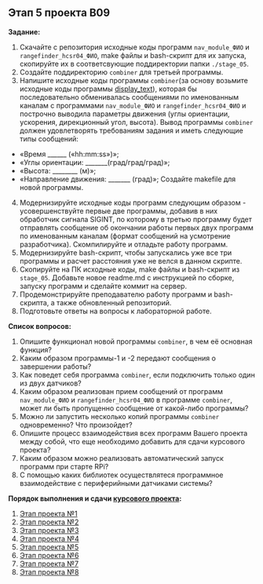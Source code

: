 ## Этап 5 проекта В09

__Задание:__  
1. Скачайте с репозитория исходные коды программ `nav_module_ФИО` и `rangefinder_hcsr04_ФИО`, make файлы и bash-скрипт для их запуска, скопируйте их в соответсвующие поддиректории папки `./stage_05`.
2. Создайте поддиректорию `combiner` для третьей программы.
3. Напишите исходные коды программы `combiner`(за основу возьмите исходные коды программы [display_text](../../code_example/display_text)), которая бы последовательно обменивалась сообщениями по именованным каналам с программами `nav_module_ФИО` и `rangefinder_hcsr04_ФИО` и построчно выводила параметры движения (углы ориентации, ускорения, дирекционный угол, высота). Вывод программы `combiner` должен удовлетворять требованиям задания и иметь следующие типы сообщений:
* «Время ______ («hh:mm:ss»)»;
* «Углы ориентации: _______(град/град/град)»;
* «Высота: ________ (м)»;
* «Направление движения: _______ (град)»;
Создайте makefile для новой программы.
4. Модернизируйте исходные коды программ следующим образом - усовершенствуйте первые две программы, добавив в них обработчик сигнала SIGINT, по которому в третью программу будет отправлять сообщение об окончании работы первых двух программ по именованным каналам (формат сообщений на усмотрение разработчика). Скомпилируйте и отладьте работу программ.
5. Модернизируйте bash-скрипт, чтобы запускались уже все три программы и расчет расстояния уже не велся в данном скрипте.
6. Скопируйте на ПК исходные коды, make файлы и bash-скрипт из `stage_05`. Добавьте новое readme.md с инструкцией по сборке, запуску программ и сделайте коммит на сервер.
7. Продемонстрируйте преподавателю работу программ и bash-скрипта, а также обновленный репозиторий.
8. Подготовьте ответы на вопросы к лабораторной работе.

__Список вопросов:__
1. Опишите функционал новой программы `combiner`, в чем её основная функция?
2. Каким образом программы-1 и -2 передают сообщения о завершении работы?
3. Как поведет себя программа `combiner`, если подключить только один из двух датчиков?
4. Каким образом реализован прием сообщений от программ `nav_module_ФИО` и `rangefinder_hcsr04_ФИО` в программе `combiner`, может ли быть пропущенно сообщение от какой-либо программы?
5. Можно ли запустить несколько копий программы `combiner` одновременно? Что произойдет?
6. Опишите процесс взаимодействия всех программ Вашего проекта между собой, что еще необходимо добавить для сдачи курсового проекта?
7. Каким образом можно реализовать автоматический запуск программ при старте RPi?
8. С помощью каких библиотек осуществлятеся программное взаимодействие с периферийными датчиками системы?

__Порядок выполнения и сдачи [курсового проекта](var_09_task.md):__
1. [Этап проекта №1](var_09_stage_01.md)
2. [Этап проекта №2](var_09_stage_02.md)
3. [Этап проекта №3](var_09_stage_03.md)
4. [Этап проекта №4](var_09_stage_04.md)
5. [Этап проекта №5](var_09_stage_05.md)
6. [Этап проекта №6](var_09_stage_06.md)
7. [Этап проекта №7](var_09_stage_07.md)
8. [Этап проекта №8](var_09_stage_08.md)

